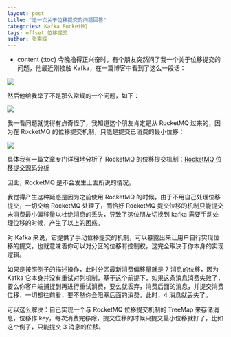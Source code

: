 ```yaml
---
layout: post
title: "记一次关于位移提交的问题回答"
categories: Kafka RocketMQ
tags: offset 位移提交
author: 张乘辉
---
```


* content
{:toc}
今晚撸得正兴奋时，有个朋友突然问了我一个关于位移提交的问题，他最近刚接触 Kafka，在一篇博客中看到了这么一段话：

![](https://raw.githubusercontent.com/objcoding/md-picture/master/img/20200701222319.png)

然后他给我举了不是那么常规的一个问题，如下：

![](https://raw.githubusercontent.com/objcoding/md-picture/master/img/20200701222011.png)

我一看问题就觉得有点奇怪了，我知道这个朋友肯定是从 RocketMQ 过来的，因为在 RocketMQ 的位移提交机制，只能是提交已消费的最小位移：

![](https://raw.githubusercontent.com/objcoding/md-picture/master/img/20200701222721.png)

具体我有一篇文章专门详细地分析了 RocketMQ 的位移提交机制：[RocketMQ 位移提交源码分析](https://mp.weixin.qq.com/s/vgfgUT5z2wv8tkFj-5q7lQ)

因此，RocketMQ 是不会发生上面所说的情况。

我觉得产生这种疑惑是因为之前使用 RocketMQ 的时候，由于不用自己处理位移提交，一切交给 RocketMQ 处理了，而恰好 RocketMQ 提交位移的机制只能提交未消费最小偏移量以杜绝消息的丢失，导致了这位朋友切换到 kafka 需要手动处理位移的时候，产生了以上的困惑。

对 Kafka 来说，它提供了手动位移提交的机制，可以暴露出来让用户自行实现位移的提交，也就意味着你可以对分区的位移有控制权，这完全取决于你本身的实现逻辑。

如果是按照例子的描述操作，此时分区最新消费偏移量就是 7 消息的位移，因为 Kafka 它本身并没有重试对列机制，基于这个前提下，如果这条消息消费失败了，要么你客户端捕捉到再进行重试消费，要么就丢弃，消费后面的消息，并提交消费位移，一切都往前看，要不然你会阻塞后面的消费。此时，4 消息就丢失了。

可以这么解决：自己实现一个与 RocketMQ 位移提交机制的 TreeMap 来存储消息，位移作 key，每次消费完移除，提交位移的时候只提交最小位移就好了，比如这个例子，只能提交 3 消息的位移。
